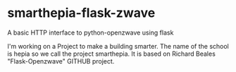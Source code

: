 # smarthepia-flask-zwave
A basic HTTP interface to python-openzwave using flask

I'm working on a Project to make a building smarter. The name of the school is hepia so we call the project smarthepia.
It is based on Richard Beales "Flask-Openzwave" GITHUB project.
